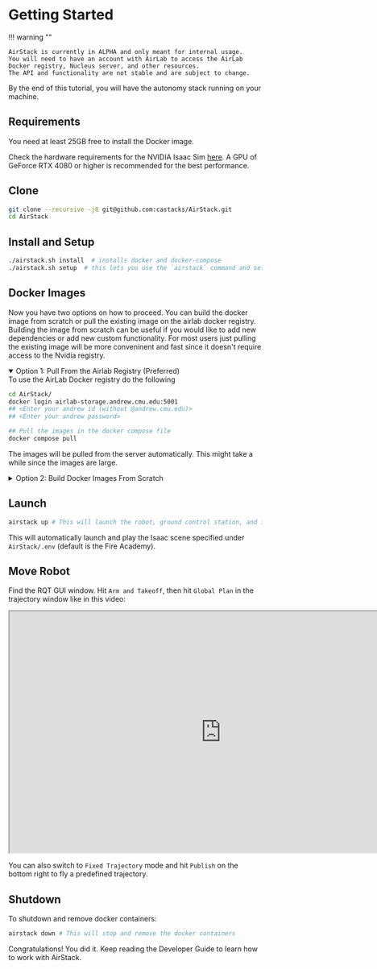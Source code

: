 # Getting Started

!!! warning ""

    AirStack is currently in ALPHA and only meant for internal usage. 
    You will need to have an account with AirLab to access the AirLab Docker registry, Nucleus server, and other resources.
    The API and functionality are not stable and are subject to change. 


By the end of this tutorial, you will have the autonomy stack running on your machine.

## Requirements

You need at least 25GB free to install the Docker image.

Check the hardware requirements for the NVIDIA Isaac Sim [here](https://docs.isaacsim.omniverse.nvidia.com/latest/installation/requirements.html).
A GPU of GeForce RTX 4080 or higher is recommended for the best performance.

## Clone
```bash
git clone --recursive -j8 git@github.com:castacks/AirStack.git
cd AirStack
```

## Install and Setup

```bash
./airstack.sh install  # installs docker and docker-compose
./airstack.sh setup  # this lets you use the `airstack` command and sets up your keys
```

## Docker Images

Now you have two options on how to proceed. You can build the docker image from scratch or pull the existing image on the airlab docker registry. Building the image from scratch can be useful if you would like to add new dependencies or add new custom functionality. For most users just pulling the existing image will be more conveninent and fast since it doesn't require access to the Nvidia registry.

<details open> <summary>Option 1: Pull From the Airlab Registry (Preferred)</summary>
To use the AirLab Docker registry do the following

```bash
cd AirStack/
docker login airlab-storage.andrew.cmu.edu:5001
## <Enter your andrew id (without @andrew.cmu.edu)>
## <Enter your andrew password>

## Pull the images in the docker compose file
docker compose pull
```

The images will be pulled from the server automatically. This might take a while since the images are large.

</details>

<details><summary>Option 2: Build Docker Images From Scratch</summary>

1.  Download the Ascent Spirit SITL software package by running this script:

    ```
    cd AirStack/
    bash simulation/isaac-sim/installation/download_sitl.bash
    ```

2.  Next, gain access to NVIDIA NGC Containers by following <a href="https://docs.nvidia.com/launchpad/ai/base-command-coe/latest/bc-coe-docker-basics-step-02.html">these instructions</a>.

    Then:

    ```bash
    cd AirStack/
    docker compose build  # build the images locally
    ```

If you have permission you can push updated images to the docker server.

```bash
docker compose push
```

</details>

## Launch

```bash
airstack up # This will launch the robot, ground control station, and isaac sim
```

This will automatically launch and play the Isaac scene specified under `AirStack/.env` (default is the Fire Academy).

## Move Robot

Find the RQT GUI window. Hit `Arm and Takeoff`, then hit `Global Plan` in the trajectory window like in this video:

<iframe src="https://drive.google.com/file/d/1XYgSUTU5tf6e6sOuStYJXIs2SK3XL7g6/preview?usp=sharing&t=0" width="840" height="480" allow="autoplay" allowfullscreen="allowfullscreen"></iframe>

You can also switch to `Fixed Trajectory` mode and hit `Publish` on the bottom right to fly a predefined trajectory.

## Shutdown

To shutdown and remove docker containers:

```bash
airstack down # This will stop and remove the docker containers
```

Congratulations! You did it. Keep reading the Developer Guide to learn how to work with AirStack.
